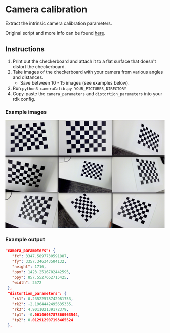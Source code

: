 # Camera calibration
Extract the intrinsic camera calibration parameters.

Original script and more info can be found [here](https://docs.opencv.org/3.0-beta/doc/py_tutorials/py_calib3d/py_calibration/py_calibration.html).

## Instructions
1. Print out the checkerboard and attach it to a flat surface that doesn't distort the checkerboard.
2. Take images of the checkerboard with your camera from various angles and distances.
    * Save between 10 - 15 images (see examples below).
3. Run `python3 cameraCalib.py YOUR_PICTURES_DIRECTORY`
4. Copy-paste the `camera_parameters` and `distortion_parameters` into your rdk config.

### Example images
![alt text](ExampleImages.png "Example images")

### Example output
```json
"camera_parameters": {
   "fx": 3347.5897730591887,
   "fy": 3357.346343504132,
   "height": 1716,
   "ppx": 1423.2516702442595,
   "ppy": 857.5527662715425,
   "width": 2572
 },
 "distortion_parameters": {
   "rk1": 0.23522578742981753,
   "rk2": -2.1964442495635335,
   "rk3": 4.901102139172379,
   "tp1": -0.0014605787360963544,
   "tp2": 0.012912997198465524
 },
 ```
